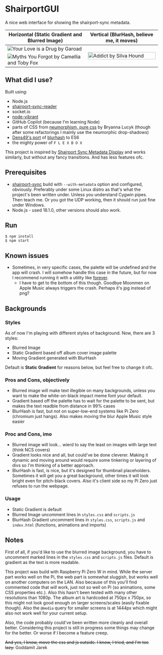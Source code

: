 # ShairportGUI

A nice web interface for showing the shairport-sync metadata.

<table>
  <thead>
    <tr>
      <th>Horizontal (Static Gradient and Blurred Image)</th>
      <th>Vertical (BlurHash, believe me, it moves)</th>
    </tr>
  </thead>
  <tbody>
    <tr>
      <td>
        <image alt="Your Love is a Drug by Garoad" src="img/Screen1.png">
      </td>
      <td rowspan="2">
        <image alt="Addict by Silva Hound" src="img/Screen3.png" height="100%">
      </td>
    </tr>
    <tr>
      <td>
        <image alt="Myths You Forgot by Camellia and Toby Fox" src="img/Screen2.png">
      </td>
    </tr>
  </tbody>
</table>

## What did I use?

Built using:

-   Node.js
-   [shairport-sync-reader](https://www.npmjs.com/package/shairport-sync-reader)
-   socket.io
-   [node-vibrant](https://www.npmjs.com/package/node-vibrant)
-   GitHub Copilot (because I'm learning Node)
-   parts of CSS from [neumorphism, pure css](https://codepen.io/b-r-y/pen/wvrXdEd) by Bryanna Lucyk (though after some refactorings I mainly use the neumorphic drop-shadows)
-   [Dens49's port](https://github.com/Dens49/blurhash-js) of [blurhash](https://blurha.sh/) to ES6
-   the mighty power of `F L E X B O X`

This project is inspired by [Shairport Sync Metadata Display](https://github.com/AlainGourves/shairport-metadata-display) and works similarly, but without any fancy transitions. And has less features ofc.

## Prerequisites

-   [shairport-sync](https://github.com/mikebrady/shairport-sync) build with `--with-metadata` option and configured, obviously. Preferably under some Linux distro as that's what the project's been written under. Unless you understand Cygwin pipes. Then teach me. Or you got the UDP working, then it should run just fine under Windows.
-   Node.js - used 18.1.0, other versions should also work.

## Run

```
$ npm install
$ npm start
```

## Known issues

-   Sometimes, in very specific cases, the palette will be undefined and the app will crash. I will somehow handle this case in the future, but for now I recommend running it with a utility like [forever](https://www.npmjs.com/package/forever).
    -   I have to get to the bottom of this though. Goodbye Moonmen on Apple Music always triggers the crash. Perhaps it's jpg instead of png?

## Backgrounds
### Styles
As of now I'm playing with different styles of background. Now, there are 3 styles:
* Blurred Image
* Static Gradient based off album cover image palette
* Moving Gradient generated with BlurHash

Default is **Static Gradient** for reasons below, but feel free to change it ofc.

### Pros and Cons, objectively
* Blurred image will make text illegible on many backgrounds, unless you want to make the white-on-black impact meme font your default.
* Gradient based off the palette has to wait for the palette to be sent, but makes the text readble from distance in 99% cases
* BlurHash is fast, but not on super-low-end systems like Pi Zero (chromium just hangs). Also makes moving the blur Apple Music style easier

### Proc and Cons, imo
* Blurred image will look... wierd to say the least on images with large text (think NCS covers)
* Gradient looks nice and all, but could've be done cleverer. Making it dynamic and moving around would require some tinkering or layering of divs so I'm thinking of a better approach.
* BlurHash is fast, is nice, but it's designed for thumbnail placeholders. Sometimes it will get you a great background, other times it will look bright even for pitch-black covers. Also it's client side so my Pi Zero just refuses to run the webpage.

### Usage
* Static Gradient is default
* Blurred Image uncomment lines in `styles.css` and `scripts.js`
* BlurHash Gradient uncomment lines in `styles.css`, `scripts.js` and `index.html` (functions, animations and imports)

## Notes

First of all, if you'd like to use the blurred image background, you have to uncomment marked lines in the `styles.css` and `scripts.js` files. Default is gradient as the text is more readable.

This project was build with Raspberry Pi Zero W in mind. While the server part works well on the Pi, the web part is somewhat sluggish, but works well on another computers on the LAN. Also because of this you'll find commented code that _will_ work, just not so well on Pi (so animations, some CSS properties etc.). Also this hasn't been tested with many other resolutions than 1080p. The album art is hardcoded at 750px x 750px, so this might not look good enough on larger screens/scales (easily fixable though). Also the `@media` query for smaller screens is at 1444px which might also not work well for your current setup.

Also, the code probably could've been written more cleanly and overall better. Considering this project is still in progress some things may change for the better. Or worse if I become a feature creep.

~~And yes, I know, move the css and js outside. I know, I tried, and I'm too lazy.~~ Goddamit Jarek
